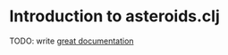 # Introduction to asteroids.clj

TODO: write [great documentation](http://jacobian.org/writing/what-to-write/)
